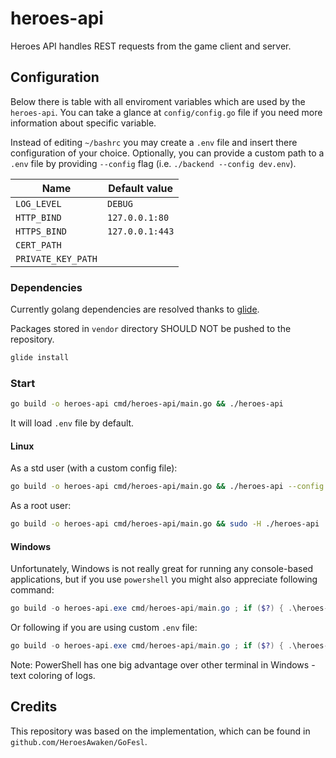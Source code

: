 # heroes-api

Heroes API handles REST requests from the game client and server.

## Configuration

Below there is table with all enviroment variables which are used by the `heroes-api`.
You can take a glance at `config/config.go` file if you need more information about specific variable.

Instead of editing `~/bashrc` you may create a `.env` file and insert there configuration of your choice.
Optionally, you can provide a custom path to a `.env` file by providing `--config` flag (i.e. `./backend --config dev.env`).

| Name               | Default value   |
|--------------------|-----------------|
| `LOG_LEVEL`        | `DEBUG`         |
| `HTTP_BIND`        | `127.0.0.1:80`  |
| `HTTPS_BIND`       | `127.0.0.1:443` |
| `CERT_PATH`        |                 |
| `PRIVATE_KEY_PATH` |                 |

### Dependencies

Currently golang dependencies are resolved thanks to [glide](https://github.com/Masterminds/glide).

Packages stored in `vendor` directory SHOULD NOT be pushed to the repository.

```bash
glide install
```

### Start

```bash
go build -o heroes-api cmd/heroes-api/main.go && ./heroes-api
```

It will load `.env` file by default.

#### Linux

As a std user (with a custom config file):

```bash
go build -o heroes-api cmd/heroes-api/main.go && ./heroes-api --config dev.env
```

As a root user:

```bash
go build -o heroes-api cmd/heroes-api/main.go && sudo -H ./heroes-api
```

#### Windows

Unfortunately, Windows is not really great for running any console-based applications, but if you use `powershell` you might also appreciate following command:

```powershell
go build -o heroes-api.exe cmd/heroes-api/main.go ; if ($?) { .\heroes-api.exe }
```

Or following if you are using custom `.env` file:

```powershell
go build -o heroes-api.exe cmd/heroes-api/main.go ; if ($?) { .\heroes-api.exe --config .dev.env }
```

Note: PowerShell has one big advantage over other terminal in Windows - text coloring of logs.

## Credits

This repository was based on the implementation, which can be found in `github.com/HeroesAwaken/GoFesl`.
